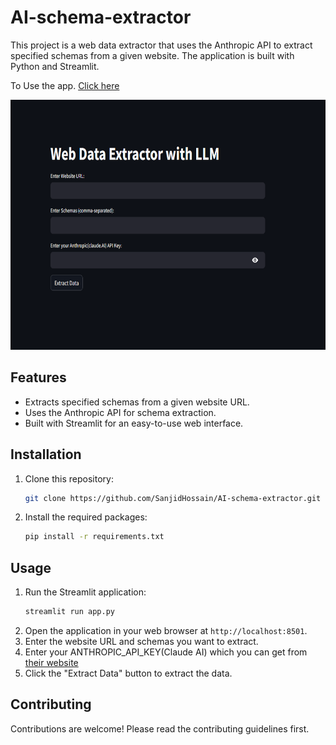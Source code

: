 # AI-schema-extractor

This project is a web data extractor that uses the Anthropic API to extract specified schemas from a given website. The application is built with Python and Streamlit.

To Use the app. [Click here](https://ai-schema-extractor-by-sanjidhossain.streamlit.app/)

<img src = "App.png" width="800" height="400">
<br/>

## Features

- Extracts specified schemas from a given website URL.
- Uses the Anthropic API for schema extraction.
- Built with Streamlit for an easy-to-use web interface.

## Installation

1. Clone this repository:
    ```bash
    git clone https://github.com/SanjidHossain/AI-schema-extractor.git
    ```
2. Install the required packages:
    ```bash
    pip install -r requirements.txt
    ```

## Usage

1. Run the Streamlit application:
    ```bash
    streamlit run app.py
    ```
2. Open the application in your web browser at `http://localhost:8501`.
3. Enter the website URL and schemas you want to extract.
4. Enter your ANTHROPIC_API_KEY(Claude AI) which you can get from [their website](https://www.anthropic.com/)
5. Click the "Extract Data" button to extract the data.

## Contributing

Contributions are welcome! Please read the contributing guidelines first.

